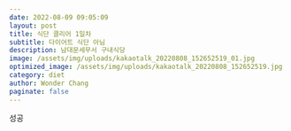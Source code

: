 ```yaml
---
date: 2022-08-09 09:05:09
layout: post
title: 식단 클리어 1일차
subtitle: 다이어트 식단 아님
description: 남대문세무서 구내식당
image: /assets/img/uploads/kakaotalk_20220808_152652519_01.jpg
optimized_image: /assets/img/uploads/kakaotalk_20220808_152652519.jpg
category: diet
author: Wonder Chang
paginate: false
---
```

성공